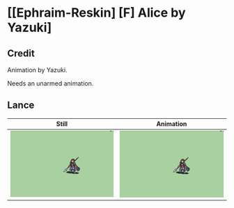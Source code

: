 # [\[Ephraim-Reskin\] \[F\] Alice by Yazuki]

## Credit

Animation by Yazuki.

Needs an unarmed animation.
	
## Lance

| Still | Animation |
| :---: | :-------: |
| ![Lance still](./Lance_000.png) | ![Lance animation](./Lance.gif) |
